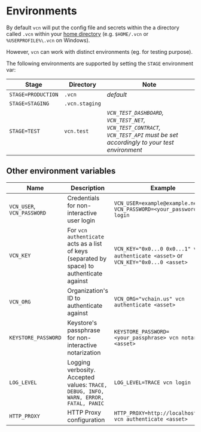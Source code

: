 # Environments

By default `vcn` will put the config file and secrets within the a directory called `.vcn` within your [home directory](https://en.wikipedia.org/wiki/Home_directory) (e.g. `$HOME/.vcn` or `%USERPROFILE%\.vcn` on Windows).

However, `vcn` can work with distinct environments (eg. for testing purpose).

The following environments are supported by setting the `STAGE` environment var:

Stage | Directory | Note
------------ | ------------- | -------------
`STAGE=PRODUCTION` | `.vcn` | *default* 
`STAGE=STAGING` | `.vcn.staging` |
`STAGE=TEST` | `vcn.test` | *`VCN_TEST_DASHBOARD`, `VCN_TEST_NET`, `VCN_TEST_CONTRACT`, `VCN_TEST_API` must be set accordingly to your test environment*


## Other environment variables

Name | Description | Example 
------------ | ------------- | -------------
`VCN_USER`, `VCN_PASSWORD` | Credentials for non-interactive user login | `VCN_USER=example@example.net VCN_PASSWORD=<your_password> vcn login`
`VCN_KEY` | For `vcn authenticate` acts as a list of keys (separated by space) to authenticate against | `VCN_KEY="0x0...0 0x0...1" vcn authenticate <asset>` or `VCN_KEY="0x0...0 <asset>` 
`VCN_ORG` | Organization's ID to authenticate against | `VCN_ORG="vchain.us" vcn authenticate <asset>`
`KEYSTORE_PASSWORD` | Keystore's passphrase for non-interactive notarization | `KEYSTORE_PASSWORD=<your_passphrase> vcn notarize <asset>`
`LOG_LEVEL` | Logging verbosity. Accepted values: `TRACE, DEBUG, INFO, WARN, ERROR, FATAL, PANIC`  | `LOG_LEVEL=TRACE vcn login` 
`HTTP_PROXY` | HTTP Proxy configuration | `HTTP_PROXY=http://localhost:3128 vcn authenticate <asset>`